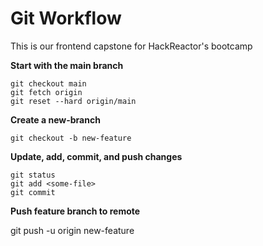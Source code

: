 # Git Workflow

This is our frontend capstone for HackReactor's bootcamp

**Start with the main branch**

```
git checkout main
git fetch origin
git reset --hard origin/main
```

**Create a new-branch**

```
git checkout -b new-feature
```

**Update, add, commit, and push changes**

```
git status
git add <some-file>
git commit
```

**Push feature branch to remote**

git push -u origin new-feature




